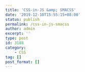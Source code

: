 ```yaml
---
title: 'CSS-in-JS &amp; SMACSS'
date: '2019-12-10T15:55:15+08:00'
status: publish
permalink: /css-in-js-smacss
author: admin
excerpt: ''
type: post
id: 3188
category:
    - CSS
tag: []
post_format: []
---
```

<!DOCTYPE html PUBLIC "-//W3C//DTD HTML 4.0 Transitional//EN" "http://www.w3.org/TR/REC-html40/loose.dtd">
<?xml encoding="UTF-8">
